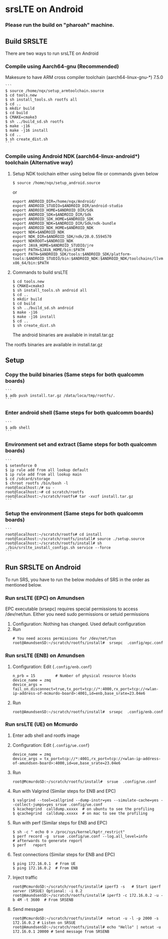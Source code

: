 srsLTE on Android
=================
### Please run the build on "pharoah" machine.

## Build SRSLTE
There are two ways to run srsLTE on Android

### Compile using Aarch64-gnu  (Recommended)
Makesure to have ARM cross compiler toolchain (aarch64-linux-gnu-*) 7.5.0

    ```
    $ source /home/nqx/setup_armtoolchain.source 
    $ cd tools.new 
    $ sh install_tools.sh rootfs all 
    $ cd .. 
    $ mkdir build 
    $ cd build 
    $ CMAKE=cmake3
    $ sh ../build_sd.sh rootfs
    $ make -j16 
    $ make -j16 install
    $ cd ..
    $ sh create_dist.sh 
    ```
    
### Compile using Android NDK (aarch64-linux-android*) toolchain (Alternative way)
1. Setup NDK toolchain either using below file or commands given below
    ```
    $ source /home/nqx/setup_android.source 
    ```
    
    or 

    ```   
    export ANDROID_DIR=/home/nqx/Android/
    export ANDROID_STUDIO=$ANDROID_DIR/android-studio
    export ANDROID_HOME=$ANDROID_DIR/Sdk
    export ANDROID_SDK=$ANDROID_DIR/Sdk
    export ANDROID_SDK_HOME=$ANDROID_SDK
    export ANDROID_NDK=$ANDROID_DIR/Sdk/ndk-bundle
    export ANDROID_NDK_HOME=$ANDROID_NDK
    export NDK=$ANDROID_NDK
    export NDK_DIR=$ANDROID_SDK/ndk/20.0.5594570
    export NDKROOT=$ANDROID_NDK
    export JAVA_HOME=$ANDROID_STUDIO/jre
    export PATH=$JAVA_HOME/bin:$PATH
    export PATH=$ANDROID_SDK/tools:$ANDROID_SDK/platform-tools:$ANDROID_STUDIO/bin:$ANDROID_NDK:$ANDROID_NDK/toolchains/llvm:$ANDROID_NDK/toolchains/llvm/prebuilt/linux-x86_64/bin:$PATH
    ```
    
2. Commands to build srsLTE
    ```
    $ cd tools.new 
    $ CMAKE=cmake3
    $ sh install_tools.sh android all 
    $ cd .. 
    $ mkdir build 
    $ cd build 
    $ sh ../build_sd.sh android 
    $ make -j16 
    $ make -j16 install
    $ cd ..
    $ sh create_dist.sh 
    ```
    The android binaries are available in install.tar.gz
    


The rootfs binaries are available in install.tar.gz

## Setup 
### Copy the build binaries (Same steps for both qualcomm boards)
    ```
    $ adb push install.tar.gz /data/loca/tmp/rootfs/.
    ```
### Enter android shell (Same steps for both qualcomm boards)
    ```
    $ adb shell
    ```
    
### Environment set and extract (Same steps for both qualcomm boards)
    ```
    $ setenforce 0
    $ ip rule add from all lookup default
    $ ip rule add from all lookup main
    $ cd /sdcard/storage
    $ chroot rootfs /bin/bash -l
    root@localhost:/# su -
    root@localhost:~# cd scratch/rootfs
    root@localhost:~/scratch/rootfs# tar -xvzf install.tar.gz 
    ```
    
### Setup the environment (Same steps for both qualcomm boards)
    ```
    root@localhost:~/scratch/rootfs# cd install
    root@localhost:~/scratch/rootfs/install# source ./setup.source
    root@localhost:~/scratch/rootfs/install# sh ./bin/srslte_install_configs.sh service --force 
    ```
    
## Run SRSLTE on Android
To run SRS, you have to run the below modules of SRS in the order as mentioned below. 

### Run srsLTE  (EPC) on Amundsen 
EPC executable (srsepc) requires special permissions to access /dev/net/tun. Either you need sudo permissions or setuid permissions
1. Configuration: Nothing has changed. Used default configuration
2. Run
    ```
    # You need access permissions for /dev/net/tun 
    root@AmundsenSD:~/scratch/rootfs/install#  srsepc  .config/epc.conf 
    ```
### Run srsLTE (ENB) on Amundsen
1. Configuration: Edit (`.config/enb.conf`)
    ```
    n_prb = 15         # Number of physical resource blocks
    device_name = zmq
    device_args = fail_on_disconnect=true,tx_port=tcp://*:4000,rx_port=tcp://<wlan-ip-address-of-mcmurdo-board>:4001,id=enb,base_srate=23.04e6
    ```
2. Run
    ```
    root@AmundsenSD:~/scratch/rootfs/install#  srsepc  .config/enb.conf
    ```
### Run srsLTE (UE) on Mcmurdo  
1. Enter adb shell and rootfs image 
2. Configuration: Edit (`.config/ue.conf`)
    ```
    device_name = zmq
    device_args = tx_port=tcp://*:4001,rx_port=tcp://<wlan-ip-address-of-amundsen-board>:4000,id=ue,base_srate=23.04e6
    ```
3. Run
    ```
    root@McmurdoSD:~/scratch/rootfs/install#  srsue  .config/ue.conf
    ```
4. Run with Valgrind  (Similar steps for ENB and EPC)
    ```
    $ valgrind --tool=callgrind --dump-instr=yes --simulate-cache=yes --collect-jumps=yes srsue .config/ue.conf
    $ kcachegrind  calldump.xxxxx  # on ubuntu to see the profiling
    $ qcachegrind  calldump.xxxxx  # on mac to see the profiling
    ```

5. Run with perf (Similar steps for ENB and EPC)
    ```
    $ sh -c " echo 0 > /proc/sys/kernel/kptr_restrict"
    $ perf record -g  srsue .config/ue.conf --log.all_level=info
    # afterwards to generate report
    $ perf   report
    ```
    
6. Test connections (Similar steps for ENB and EPC)
    ```
    $ ping 172.16.0.1  # From UE
    $ ping 172.16.0.2  # From ENB
    ```
   
7. Inject traffic 
    ```
    root@McmurdoSD:~/scratch/rootfs/install# iperf3 -s   # Start iperf server (SRSUE) Optional: -i 0.2
    root@AmundsenSD:~/scratch/rootfs/install# iperf3 -c 172.16.0.2 -u -b 4M -t 3600  # From SRSENB
    ```
    
8. Send messgae 
    ```
    root@McmurdoSD:~/scratch/rootfs/install#  netcat -u -l -p 2000 -s 172.16.0.2 # Listen on SRSUE
    root@AmundsenSD:~/scratch/rootfs/install# echo "Hello" | netcat -u 172.16.0.1 20000 # Send message from SRSENB
    ```



    



